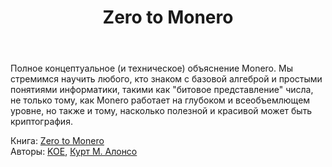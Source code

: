 ﻿---
weight: 1
title: Zero to Monero
---

Полное концептуальное (и техническое) объяснение Monero.
Мы стремимся научить любого, кто знаком с базовой алгеброй и простыми понятиями информатики, такими как "битовое представление" числа, не только тому, как Monero работает на глубоком и всеобъемлющем уровне, но также и тому, насколько полезной и красивой может быть криптография.

Книга: [Zero to Monero](https://web.getmonero.org/library/Zero-to-Monero-1-0-0.pdf)  
Авторы: [KOE](mailto:ukoe@protonmail.com), [Курт М. Алонсо](kurt@oktav.se)  
